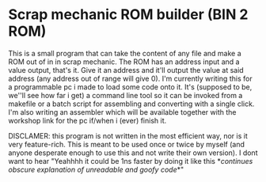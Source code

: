 # Scrap mechanic ROM builder (BIN 2 ROM)

This is a small program that can take the content of any file and make a ROM out of in in scrap mechanic. The ROM has an address input and a value output, that's it. Give it an address and it'll output the value at said address (any address out of range will give 0). I'm currently writing this for a programmable pc i made to load some code onto it. It's (supposed to be, we''ll see how far i get) a command line tool so it can be invoked from a makefile or a batch script for assembling and converting with a single click. I'm also writing an assembler which will be available together with the workshop link for the pc if/when i (ever) finish it.

DISCLAMER:
this program is not written in the most efficient way, nor is it very feature-rich. This is meant to be used once or twice by myself (and anyone desperate enough to use this and not write their own version). I dont want to hear "Yeahhhh it could be 1ns faster by doing it like this \**continues obscure explanation of unreadable and goofy code*\*"
